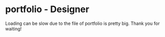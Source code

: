 # portfolio - Designer
Loading can be slow due to the file of portfolio is pretty big. Thank you for waiting!
